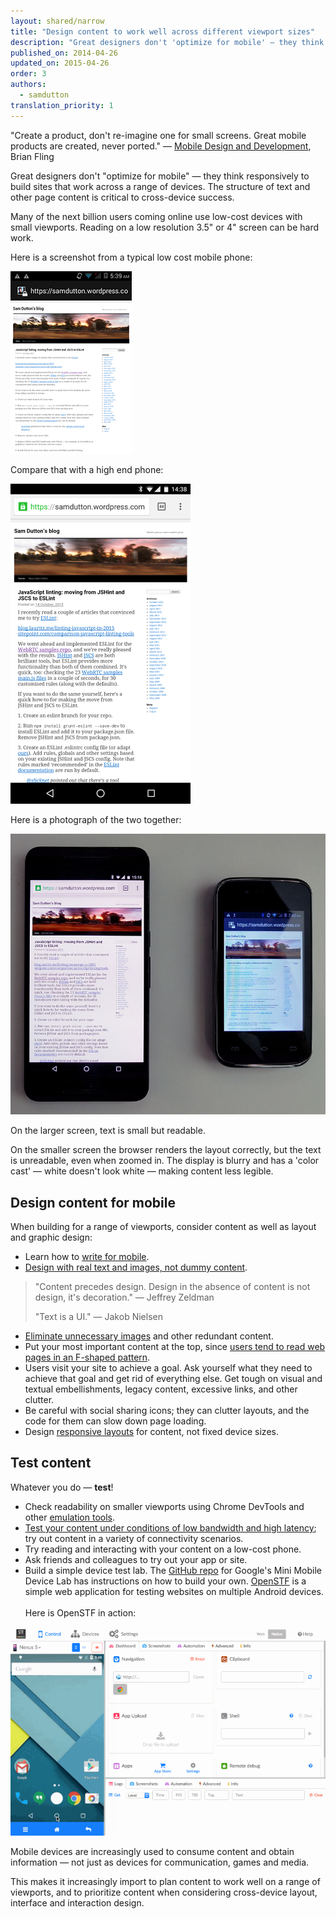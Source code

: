 ```yaml
---
layout: shared/narrow
title: "Design content to work well across different viewport sizes"
description: "Great designers don't 'optimize for mobile' — they think responsively to build sites that work across a range of devices. The structure of text and other page content is critical to cross-device success."
published_on: 2014-04-26
updated_on: 2015-04-26
order: 3
authors:
  - samdutton
translation_priority: 1
---
```


<p class="intro">"Create a product, don't re-imagine one for small screens. Great mobile products are created, never ported."
— <a href="https://goo.gl/KBAXj0">Mobile Design and Development</a>, Brian Fling</p>



Great designers don't "optimize for mobile" — they think responsively to build sites that work across a range of devices. The structure of text and other page content is critical to cross-device success.

Many of the next billion users coming online use low-cost devices with small viewports. Reading on a low resolution 3.5" or 4" screen can be hard work.

Here is a screenshot from a typical low cost mobile phone:

![image](images/screenshot-low-cost.png)

Compare that with a high end phone:

![image](images/screenshot-high-end.png)

Here is a photograph of the two together:

![Photo comparing display of blog post on high end and low-cost smartphones](images/devices-photo.jpg)

On the larger screen, text is small but readable.

On the smaller screen the browser renders the layout correctly, but the text is unreadable, even when zoomed in. The display is blurry and has a 'color cast' — white doesn't look white — making content less legible.

## Design content for mobile

When building for a range of viewports, consider content as well as layout and graphic design:

* Learn how to [write for mobile](write.html).
* [Design with real text and images, not dummy content](http://uxmyths.com/post/718187422/myth-you-dont-need-the-content-to-design-a-website).

> "Content precedes design. Design in the absence of content is not design, it's decoration."
> — Jeffrey Zeldman
>
> "Text is a UI."
> — Jakob Nielsen

* [Eliminate unnecessary images](redundant.html) and other redundant content.
* Put your most important content at the top, since [users tend to read web pages in an F-shaped pattern](https://www.nngroup.com/articles/f-shaped-pattern-reading-web-content/).
* Users visit your site to achieve a goal. Ask yourself what they need to achieve that goal and get rid of everything else. Get tough on visual and textual embellishments, legacy content, excessive links, and other clutter.
* Be careful with social sharing icons; they can clutter layouts, and the code for them can slow down page loading.
* Design [responsive layouts](/web/fundamentals/design-and-ui/responsive/?hl=en) for content, not fixed device sizes.

## Test content

Whatever you do — **test**!

* Check readability on smaller viewports using Chrome DevTools and other [emulation tools](/web/fundamentals/performance/poor-connectivity/testing).
* [Test your content under conditions of low bandwidth and high latency](/web/fundamentals/performance/poor-connectivity/testing); try out content in a variety of connectivity scenarios.
* Try reading and interacting with your content on a low-cost phone.
* Ask friends and colleagues to try out your app or site.
* Build a simple device test lab. The [GitHub repo](https://github.com/GoogleChrome/MiniMobileDeviceLab) for Google's Mini Mobile Device Lab has instructions on how to build your own. [OpenSTF](https://github.com/openstf/stf) is a simple web application for testing websites on multiple Android devices.<br><br>Here is OpenSTF in action:

[![OpenSTF interface](images/stf.png)](https://github.com/openstf/stf)

Mobile devices are increasingly used to consume content and obtain information — not just as devices for communication, games and media.

This makes it increasingly import to plan content to work well on a range of viewports, and to prioritize content when considering cross-device layout, interface and interaction design.
